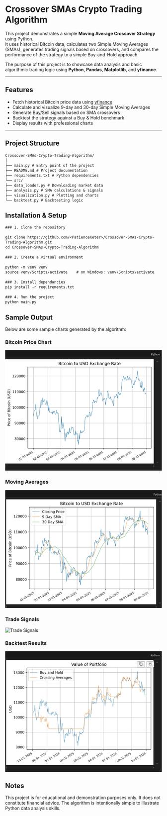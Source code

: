 # Crossover SMAs Crypto Trading Algorithm

This project demonstrates a simple **Moving Average Crossover Strategy** using Python.  
It uses historical Bitcoin data, calculates two Simple Moving Averages (SMAs), generates trading signals based on crossovers, and compares the performance of the strategy to a simple Buy-and-Hold approach.

The purpose of this project is to showcase data analysis and basic algorithmic trading logic using **Python**, **Pandas**, **Matplotlib**, and **yfinance**.

---

## Features

- Fetch historical Bitcoin price data using [yfinance](https://pypi.org/project/yfinance/)  
- Calculate and visualize 9-day and 30-day Simple Moving Averages  
- Generate Buy/Sell signals based on SMA crossovers  
- Backtest the strategy against a Buy & Hold benchmark  
- Display results with professional charts

---

## Project Structure

```
Crossover-SMAs-Crypto-Trading-Algorithm/
│
├── main.py # Entry point of the project
├── README.md # Project documentation
├── requirements.txt # Python dependencies
└── src/
├── data_loader.py # Downloading market data
├── analysis.py # SMA calculations & signals
├── visualization.py # Plotting and charts
└── backtest.py # Backtesting logic

```

## Installation & Setup
```
### 1. Clone the repository

git clone https://github.com/<PatienceKeter>/Crossover-SMAs-Crypto-Trading-Algorithm.git
cd Crossover-SMAs-Crypto-Trading-Algorithm

### 2. Create a virtual environment

python -m venv venv
source venv/Scripts/activate    # on Windows: venv\Scripts\activate

### 3. Install dependancies
pip install -r requirements.txt

### 4. Run the project
python main.py
```

## Sample Output

Below are some sample charts generated by the algorithm:

### Bitcoin Price Chart
![Bitcoin Price Chart](plots/price_chart.png)

### Moving Averages
![Moving Averages](plots/moving_averages.png)

### Trade Signals
![Trade Signals](plots/signals_chart.png)

### Backtest Results
![Backtest Results](plots/backtest_results.png)


## Notes

This project is for educational and demonstration purposes only.
It does not constitute financial advice.
The algorithm is intentionally simple to illustrate Python data analysis skills.